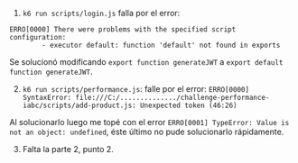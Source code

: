 1. `k6 run scripts/login.js` falla por el error:
```
ERRO[0000] There were problems with the specified script configuration:
        - executor default: function 'default' not found in exports
```

Se solucionó modificando `export function generateJWT` a `export default function generateJWT`.

2. `k6 run scripts/performance.js`: falle por el error:
`ERRO[0000] SyntaxError: file:///C:/............../challenge-performance-iabc/scripts/add-product.js: Unexpected token (46:26)`

Al solucionarlo luego me topé con el error `ERRO[0001] TypeError: Value is not an object: undefined`, éste último no pude solucionarlo rápidamente.

3. Falta la parte 2, punto 2.